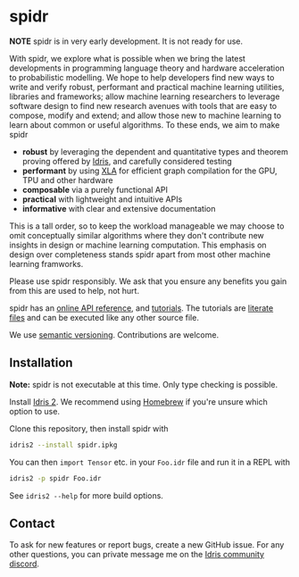 # spidr

**NOTE** spidr is in very early development. It is not ready for use.

With spidr, we explore what is possible when we bring the latest developments in programming language theory and hardware acceleration to probabilistic modelling. We hope to help developers find new ways to write and verify robust, performant and practical machine learning utilities, libraries and frameworks; allow machine learning researchers to leverage software design to find new research avenues with tools that are easy to compose, modify and extend; and allow those new to machine learning to learn about common or useful algorithms. To these ends, we aim to make spidr

  - **robust** by leveraging the dependent and quantitative types and theorem proving offered by [Idris](https://github.com/idris-lang/Idris2), and carefully considered testing
  - **performant** by using [XLA](https://www.tensorflow.org/xla) for efficient graph compilation for the GPU, TPU and other hardware
  - **composable** via a purely functional API
  - **practical** with lightweight and intuitive APIs
  - **informative** with clear and extensive documentation

This is a tall order, so to keep the workload manageable we may choose to omit conceptually similar algorithms where they don't contribute new insights in design or machine learning computation. This emphasis on design over completeness stands spidr apart from most other machine learning framworks.

Please use spidr responsibly. We ask that you ensure any benefits you gain from this are used to help, not hurt.

spidr has an [online API reference](https://joelberkeley.github.io/spidr), and [tutorials](tutorials). The tutorials are [literate files](https://idris2.readthedocs.io/en/latest/reference/literate.html) and can be executed like any other source file.

We use [semantic versioning](https://semver.org/). Contributions are welcome.

## Installation

**Note:** spidr is not executable at this time. Only type checking is possible.

Install [Idris 2](https://github.com/edwinb/Idris2/blob/main/INSTALL.md). We recommend using [Homebrew](https://brew.sh/) if you're unsure which option to use.

Clone this repository, then install spidr with
```bash
idris2 --install spidr.ipkg
```

You can then `import Tensor` etc. in your `Foo.idr` file and run it in a REPL with
```bash
idris2 -p spidr Foo.idr
```
See `idris2 --help` for more build options.

## Contact

To ask for new features or report bugs, create a new GitHub issue. For any other questions, you can private message me on the [Idris community discord](https://discord.gg/YXmWC5yKYM).
